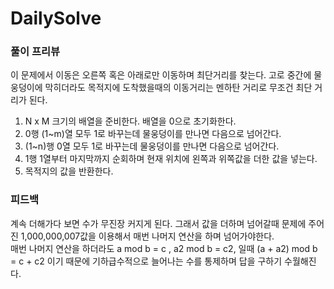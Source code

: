 # DailySolve 

### 풀이 프리뷰
이 문제에서 이동은 오른쪽 혹은 아래로만 이동하며 최단거리를 찾는다. 고로 중간에 물 웅덩이에 막히더라도 목적지에 도착했을때의 이동거리는 멘하탄 거리로 무조건 최단 거리가 된다.

1. N x M 크기의 배열을 준비한다. 배열을 0으로 초기화한다.
2. 0행 (1~m)열 모두 1로 바꾸는데 물웅덩이를 만나면 다음으로 넘어간다.
3. (1~n)행 0열 모두 1로 바꾸는데 물웅덩이를 만나면 다음으로 넘어간다.
4. 1행 1열부터 마지막까지 순회하며 현재 위치에 왼쪽과 위쪽값을 더한 값을 넣는다.
5. 목적지의 값을 반환한다.

### 피드백
계속 더해가다 보면 수가 무진장 커지게 된다. 그래서 값을 더하며 넘어갈때 문제에 주어진 1,000,000,007값을 이용해서 매번 나머지 연산을 하며 넘어가야한다.   
매번 나머지 연산을 하더라도 a mod b = c , a2 mod b = c2, 일때 (a + a2) mod b = c + c2 이기 때문에 기하급수적으로 늘어나는 수를 통제하며 답을 구하기 수월해진다. 
